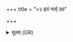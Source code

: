 +++
title = "०२ इयं नार्य् उप"

+++
<details><summary>मूलम् (GR)</summary>

इयं नार्य् उप ब्रूते  
पूल्पान्य् आवपन्तिका ।  
दीर्घायुर् अस्तु मे पतिर्  
एधन्तां पितरो मम ॥
</details>